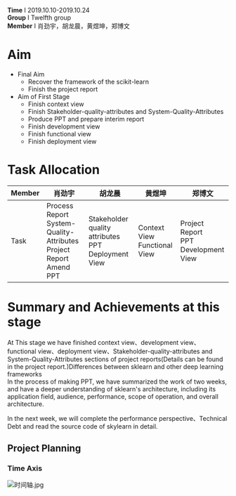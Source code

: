 **Time** I 2019.10.10-2019.10.24  
 **Group** I Twelfth group  
 **Member** I 肖劲宇，胡龙晨，黄煜坤，郑博文  
# Aim  
- Final Aim 
  - Recover the framework of the scikit-learn
  - Finish the project report
- Aim of First Stage  
  - Finish context view
  - Finish Stakeholder-quality-attributes and System-Quality-Attributes
  - Produce PPT and prepare interim report  
  - Finish development view  
  - Finish functional view  
  - Finish deployment view  
# Task Allocation
| Member | 肖劲宇 | 胡龙晨 | 黄煜坤 | 郑博文 |
| ------ | ------ | ------ | ------ | ------ |
| Task | Process Report<br>System-Quality-Attributes<br>Project Report Amend<br>PPT | Stakeholder quality attributes<br>PPT<br>Deployment View  | Context View<br>Functional View | Project Report<br>PPT<br>Development View  |

# Summary and Achievements at this stage  
At This stage we have finished context view、development view、functional view、deployment view、Stakeholder-quality-attributes and System-Quality-Attributes sections of project reports(Details can be found in the project report.)Differences between sklearn and other deep learning frameworks  
In the process of making PPT, we have summarized the work of two weeks, and have a deeper understanding of sklearn's architecture, including its application field, audience, performance, scope of operation, and overall architecture. 

In the next week, we will complete the performance perspective、Technical Debt and read the source code of skylearn in detail.
## Project Planning  
### Time Axis 
![时间轴.jpg](https://i.loli.net/2019/09/29/IYzMHUisqtBKvwn.jpg)
